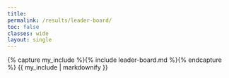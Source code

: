 ```yaml
---
title: 
permalink: /results/leader-board/
toc: false
classes: wide
layout: single
---
```


{% capture my_include %}{% include leader-board.md %}{% endcapture %}
{{ my_include | markdownify }}
